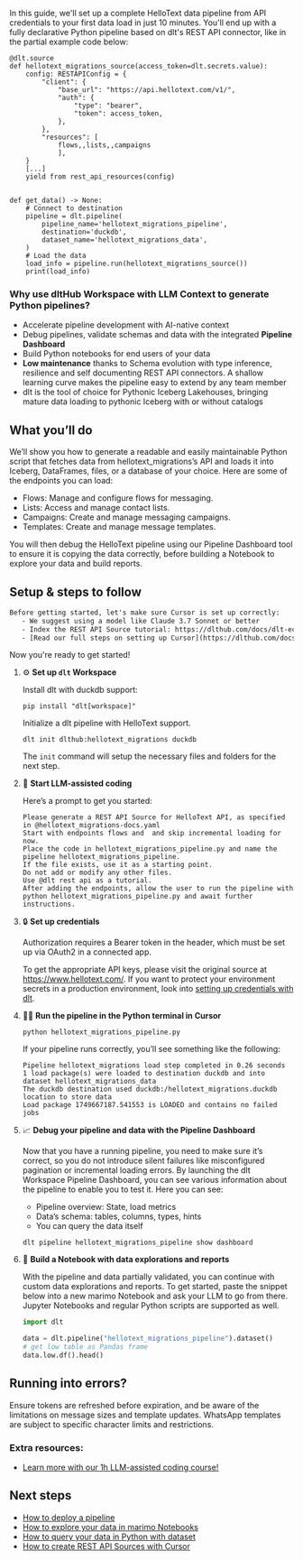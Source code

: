 In this guide, we'll set up a complete HelloText data pipeline from API credentials to your first data load in just 10 minutes. You'll end up with a fully declarative Python pipeline based on dlt's REST API connector, like in the partial example code below:

```python-outcome
@dlt.source
def hellotext_migrations_source(access_token=dlt.secrets.value):
    config: RESTAPIConfig = {
        "client": {
            "base_url": "https://api.hellotext.com/v1/",
            "auth": {
                "type": "bearer",
                "token": access_token,
            },
        },
        "resources": [
            flows,,lists,,campaigns
            ],
    }
    [...]
    yield from rest_api_resources(config)


def get_data() -> None:
    # Connect to destination
    pipeline = dlt.pipeline(
        pipeline_name='hellotext_migrations_pipeline',
        destination='duckdb',
        dataset_name='hellotext_migrations_data', 
    )
    # Load the data
    load_info = pipeline.run(hellotext_migrations_source())
    print(load_info) 
```

### Why use dltHub Workspace with LLM Context to generate Python pipelines?

- Accelerate pipeline development with AI-native context
- Debug pipelines, validate schemas and data with the integrated **Pipeline Dashboard**
- Build Python notebooks for end users of your data
- **Low maintenance** thanks to Schema evolution with type inference, resilience and self documenting REST API connectors. A shallow learning curve makes the pipeline easy to extend by any team member
- dlt is the tool of choice for Pythonic Iceberg Lakehouses, bringing mature data loading to pythonic Iceberg with or without catalogs

## What you’ll do

We’ll show you how to generate a readable and easily maintainable Python script that fetches data from hellotext_migrations’s API and loads it into Iceberg, DataFrames, files, or a database of your choice. Here are some of the endpoints you can load:

- Flows: Manage and configure flows for messaging.
- Lists: Access and manage contact lists.
- Campaigns: Create and manage messaging campaigns.
- Templates: Create and manage message templates.

You will then debug the HelloText pipeline using our Pipeline Dashboard tool to ensure it is copying the data correctly, before building a Notebook to explore your data and build reports.

## Setup & steps to follow

```default
Before getting started, let's make sure Cursor is set up correctly:
   - We suggest using a model like Claude 3.7 Sonnet or better
   - Index the REST API Source tutorial: https://dlthub.com/docs/dlt-ecosystem/verified-sources/rest_api/ and add it to context as **@dlt rest api**
   - [Read our full steps on setting up Cursor](https://dlthub.com/docs/dlt-ecosystem/llm-tooling/cursor-restapi#23-configuring-cursor-with-documentation)
```

Now you're ready to get started!

1. ⚙️ **Set up `dlt` Workspace**
    
    Install dlt with duckdb support:
    ```shell
    pip install "dlt[workspace]"
    ```

    Initialize a dlt pipeline with HelloText support.
    ```shell
    dlt init dlthub:hellotext_migrations duckdb
    ```

    The `init` command will setup the necessary files and folders for the next step.
    
2. 🤠 **Start LLM-assisted coding**
    
    Here’s a prompt to get you started:
    
    ```prompt
    Please generate a REST API Source for HelloText API, as specified in @hellotext_migrations-docs.yaml 
    Start with endpoints flows and  and skip incremental loading for now. 
    Place the code in hellotext_migrations_pipeline.py and name the pipeline hellotext_migrations_pipeline. 
    If the file exists, use it as a starting point. 
    Do not add or modify any other files. 
    Use @dlt rest api as a tutorial. 
    After adding the endpoints, allow the user to run the pipeline with python hellotext_migrations_pipeline.py and await further instructions.
    ```

    
3. 🔒 **Set up credentials** 
    
    Authorization requires a Bearer token in the header, which must be set up via OAuth2 in a connected app.
    
    To get the appropriate API keys, please visit the original source at https://www.hellotext.com/.
    If you want to protect your environment secrets in a production environment, look into [setting up credentials with dlt](https://dlthub.com/docs/walkthroughs/add_credentials).
    
4. 🏃‍♀️ **Run the pipeline in the Python terminal in Cursor**
    
    ```shell
    python hellotext_migrations_pipeline.py
    ```
    
    If your pipeline runs correctly, you’ll see something like the following:
    
    ```shell
    Pipeline hellotext_migrations load step completed in 0.26 seconds
    1 load package(s) were loaded to destination duckdb and into dataset hellotext_migrations_data
    The duckdb destination used duckdb:/hellotext_migrations.duckdb location to store data
    Load package 1749667187.541553 is LOADED and contains no failed jobs
    ```
    
5. 📈 **Debug your pipeline and data with the Pipeline Dashboard**

    Now that you have a running pipeline, you need to make sure it’s correct, so you do not introduce silent failures like misconfigured pagination or incremental loading errors. By launching the dlt Workspace Pipeline Dashboard, you can see various information about the pipeline to enable you to test it. Here you can see:
    - Pipeline overview: State, load metrics
    - Data’s schema: tables, columns, types, hints
    - You can query the data itself
    
    ```shell
    dlt pipeline hellotext_migrations_pipeline show dashboard
    ```
    
6. 🐍 **Build a Notebook with data explorations and reports**

    With the pipeline and data partially validated, you can continue with custom data explorations and reports. To get started, paste the snippet below into a new marimo Notebook and ask your LLM to go from there. Jupyter Notebooks and regular Python scripts are supported as well.

    
    ```python
    import dlt

   data = dlt.pipeline("hellotext_migrations_pipeline").dataset()
   # get low table as Pandas frame
   data.low.df().head()
    ```

## Running into errors?

Ensure tokens are refreshed before expiration, and be aware of the limitations on message sizes and template updates. WhatsApp templates are subject to specific character limits and restrictions.

### Extra resources:

- [Learn more with our 1h LLM-assisted coding course!](https://www.youtube.com/watch?v=GGid70rnJuM)

## Next steps

- [How to deploy a pipeline](https://dlthub.com/docs/walkthroughs/deploy-a-pipeline)
- [How to explore your data in marimo Notebooks](https://dlthub.com/docs/general-usage/dataset-access/marimo)
- [How to query your data in Python with dataset](https://dlthub.com/docs/general-usage/dataset-access/dataset)
- [How to create REST API Sources with Cursor](https://dlthub.com/docs/dlt-ecosystem/llm-tooling/cursor-restapi)
